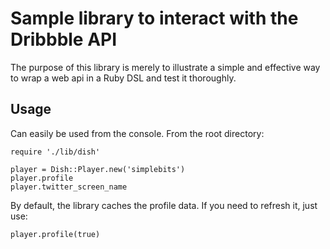 # Sample library to interact with the Dribbble API

The purpose of this library is merely to illustrate a simple and effective way
to wrap a web api in a Ruby DSL and test it thoroughly.

## Usage

Can easily be used from the console. From the root directory:

    require './lib/dish'

    player = Dish::Player.new('simplebits')
    player.profile
    player.twitter_screen_name

By default, the library caches the profile data. If you need to refresh it,
just use:

    player.profile(true)
